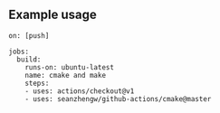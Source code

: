 ## Example usage

    on: [push]

    jobs:
      build:
        runs-on: ubuntu-latest
        name: cmake and make
        steps:
        - uses: actions/checkout@v1
        - uses: seanzhengw/github-actions/cmake@master
